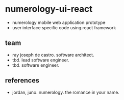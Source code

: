 # numerology-ui-react
* numerology mobile web application prototype 
* user interface specific code using react framework

## team
* ray joseph de castro. software architect. 
* tbd. lead software engineer.
* tbd. software engineer.

## references
* jordan, juno. numerology. the romance in your name.